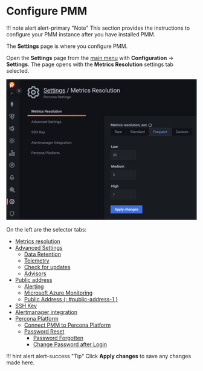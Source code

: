 # Configure PMM

!!! note alert alert-primary "Note"
    This section provides the instructions to configure your PMM instance after you have installed PMM.
   
The **Settings** page is where you configure PMM.

Open the **Settings** page from the [main menu](../details/interface.md#main-menu) with <i class="uil uil-cog"></i> **Configuration** → <i class="uil uil-setting"></i> **Settings**. The page opens with the **Metrics Resolution** settings tab selected.

![!image](../_images/PMM_Settings_Metrics_Resolution.jpg)

On the left are the selector tabs:

* [Metrics resolution](metrics_res.md)
* [Advanced Settings](advanced_settings.md)
    * [Data Retention](advanced_settings.md#data-retention)
    * [Telemetry](advanced_settings.md#telemetry)
    * [Check for updates](advanced_settings.md#check-for-updates)
    * [Advisors](advanced_settings.md#advisors)
* [Public address](public-address.md)
    * [Alerting](public-address.md#alerting)
    * [Microsoft Azure Monitoring](public-address.md#microsoft-azure-monitoring)
    * [Public Address {: #public-address-1 }](public-address.md#public-address--public-address-1-)
* [SSH Key](ssh.md)
* [Alertmanager integration](alertmanager.md)
* [Percona Platform](percona_platform.md)
    * [Connect PMM to Percona Platform](percona_platform.md#connect-pmm-to-percona-platform)
    * [Password Reset](percona_platform.md#password-reset)
      * [Password Forgotten](percona_platform.md#password-forgotten)
      * [Change Password after Login](percona_platform.md#change-password-after-login)

!!! hint alert alert-success "Tip"
    Click **Apply changes** to save any changes made here.
